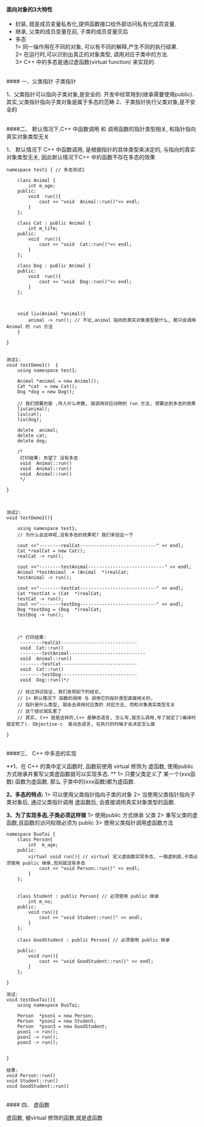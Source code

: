 #### 面向对象的3大特性

- 封装, 就是成员变量私有化,提供函数接口给外部访问私有化成员变量.
- 继承, 父类的成员变量在前, 子类的成员变量灾后
- 多态
<br>1> 同一操作用在不同的对象, 可以有不同的解释,产生不同的执行结果.
<br>2> 在运行时,可以识别出真正的对象类型, 调用对应子类中的方法.
<br>3> C++ 中的多态是通过虚函数(virtual function) 来实现的.



<br>
#### 一、父类指针 子类指针

1、父类指针可以指向子类对象,是安全的. 开发中经常用到(继承需要使用public). 其实,父类指针指向子类对象是属于多态的范畴
2、子类指针执行父类对象,是不安全的




<br>
####二、 默认情况下,C++ 中函数调用 和 调用函数的指针类型相关, 和指针指向真实对象类型无关

1、 默认情况下 C++ 中函数调用, 是根据指针的具体类型来决定的, 与指向的真实对象类型无关, 因此默认情况下C++ 中的函数不存在多态的效果
```
namespace test1 { // 多态测试1
    
    class Animal {
        int m_age;
    public:
        void  run(){
            cout << "void  Animal::run()"<< endl;
        }
    };
    
    class Cat : public Animal {
        int m_life;
    public:
        void  run(){
            cout << "void  Cat::run()"<< endl;
        }
    };
    
    class Dog : public Animal {
    public:
        void  run(){
            cout << "void  Dog::run()"<< endl;
        }
    };
    
    
    
    void liu(Animal *animal){
        animal -> run(); // 不论,animal 指向的真实对象类型是什么, 都只会调用 Animal 的 run 方法
    }
    
}


测试1:
void testDemo1()  {
    using namespace test1;
    
    Animal *animal = new Animal();
    Cat *cat  = new Cat();
    Dog *dog = new Dog();
    
    // 我们想要的是 ,传入什么参数, 就调用对应动物的 run 方法, 想要达到多态的效果
    liu(animal);
    liu(cat);
    liu(dog);
    
    delete  animal;
    delete cat;
    delete dog;
    
    /*
     打印结果: 失望了 没有多态
     void  Animal::run()
     void  Animal::run()
     void  Animal::run()
     */
    
}



测试2:
void testDemo2(){
    
    using namespace test1;
    // 为什么会这样呢,没有多态的效果呢? 我们来验证一下
    
    cout <<"--------realCat----------------------------" << endl;
    Cat *realCat = new Cat();
    realCat -> run();
    
    cout <<"--------testAnimal----------------------------" << endl;
    Animal *testAnimal  = (Animal  *)realCat;
    testAnimal -> run();
    
    cout <<"--------testCat----------------------------" << endl;
    Cat *testCat = (Cat  *)realCat;
    testCat -> run();
    cout <<"--------testDog----------------------------" << endl;
    Dog *testDog = (Dog  *)realCat;
    testDog -> run();
    
    
    
    /* 打印结果:
     --------realCat----------------------------
     void  Cat::run()
     --------testAnimal----------------------------
     void  Animal::run()
     --------testCat----------------------------
     void  Cat::run()
     --------testDog----------------------------
     void  Dog::run()*/
    
    // 经过测试验证, 我们发现如下的结论,
    // 1> 默认情况下 函数的调用 与 调用它的指针类型直接相关的,
    // 指针是什么类型, 就会去调用对应类的 对应方法, 而和对象真实类型无关
    // 这个结论就乱套了
    // 其实, C++ 就是这样的,C++ 是静态语言, 怎么写,就怎么调用,写了就定了(编译时就定死了). Objective-c  是动态语言, 在执行的时候才会决定怎么做
    
}
```


<br>
####三、 C++ 中多态的实现

**1、在 C++ 的类中定义函数时, 函数前使用 virtual 修饰为 虚函数, 使用public 方式继承并重写父类虚函数就可以实现多态.
**
1> 只要父类定义了 某一个(xxx函数) 函数为虚函数, 那么 子类中的(xxx函数)都为虚函数.

**2、多态的特点:**
1> 可以使用父类指针指向子类的对象
2> 当使用父类指针指向子类对象后, 通过父类指针调用 虚函数后, 会直接调用真实对象类型的函数.

**3、为了实现多态,子类必须这样做**
1> 使用public 方式继承 父类
2> 重写父类的虚函数,且函数的访问权限必须为 public
3> 使用父类指针调用虚函数方法

```
namespace DuoTai {
    class Person{
        int  m_age;
    public:
        virtual void run(){ // virtual 定义虚函数实现多态, 一路虚到底,子类必须使用 public 继承,否则就没有多态
            cout << "void Person::run()" << endl;
        }
    };
    
    
    class Student : public Person{ // 必须使用 public 继承
        int m_no;
    public:
        void run(){
            cout << "void Student::run()" << endl;
        }
    };
    
    class GoodStudent : public Person{ // 必须使用 public 继承
        
    public:
        void run(){
            cout << "void GoodStudent::run()" << endl;
        }
    };
    
}

测试:
void testDuoTai(){
    using namespace DuoTai;
    
    Person  *pson1 = new Person;
    Person  *pson2 = new Student;
    Person  *pson3 = new GoodStudent;
    pson1 -> run();
    pson2 -> run();
    pson3 -> run();
    
    
}

结果:
void Person::run()
void Student::run()
void GoodStudent::run()
```




<br>
#### 四、 虚函数

虚函数, 被virtual 修饰的函数,就是虚函数
